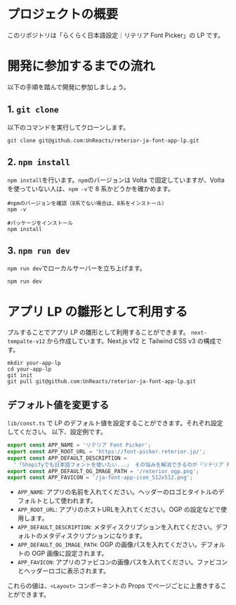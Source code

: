 # プロジェクトの概要

このリポジトリは「らくらく日本語設定｜リテリア Font Picker」の LP です。

# 開発に参加するまでの流れ

以下の手順を踏んで開発に参加しましょう。

## 1. `git clone`

以下のコマンドを実行してクローンします。

```shell
git clone git@github.com:UnReacts/reterior-ja-font-app-lp.git
```

## 2. `npm install`

`npm install`を行います。`npm`のバージョンは Volta で固定していますが、Volta を使っていない人は、`npm -v`で 8 系かどうかを確かめます。

```shell
#npmのバージョンを確認（8系でない場合は、8系をインストール）
npm -v

#パッケージをインストール
npm install
```

## 3. `npm run dev`

`npm run dev`でローカルサーバーを立ち上げます。

```shell
npm run dev
```

# アプリ LP の雛形として利用する

プルすることでアプリ LP の雛形として利用することができます。
`next-tempalte-v12` から作成しています。Next.js v12 と Tailwind CSS v3 の構成です。

```shell
mkdir your-app-lp
cd your-app-lp
git init
git pull git@github.com:UnReacts/reterior-ja-font-app-lp.git
```

## デフォルト値を変更する

`lib/const.ts` で LP のデフォルト値を設定することができます。それぞれ設定してください。
以下、設定例です。

```ts
export const APP_NAME = 'リテリア Font Picker';
export const APP_ROOT_URL = 'https://font-picker.reterior.jp/';
export const APP_DEFAULT_DESCRIPTION =
  '「Shopifyでも日本語フォントを使いたい...」 その悩みを解消できるのが『リテリア Font Picker』です。コード編集なしで日本語フォントを使用することが可能です！';
export const APP_DEFAULT_OG_IMAGE_PATH = '/reterior_ogp.png';
export const APP_FAVICON = '/ja-font-app-icon_512x512.png';
```

- `APP_NAME`: アプリの名前を入れてください。ヘッダーのロゴとタイトルのデフォルトとして使われます。
- `APP_ROOT_URL`: アプリのホストURLを入れてください。OGP の設定などで使用します。
- `APP_DEFAULT_DESCRIPTION`: メタディスクリプションを入れてください。デフォルトのメタディスクリプションになります。
- `APP_DEFAULT_OG_IMAGE_PATH`: OGP の画像パスを入れてください。デフォルトの OGP 画像に設定されます。
- `APP_FAVICON`: アプリのファビコンの画像パスを入れてください。ファビコンとヘッダーロゴに表示されます。

これらの値は、`<Layout>` コンポーネントの Props でページごとに上書きすることができます。
